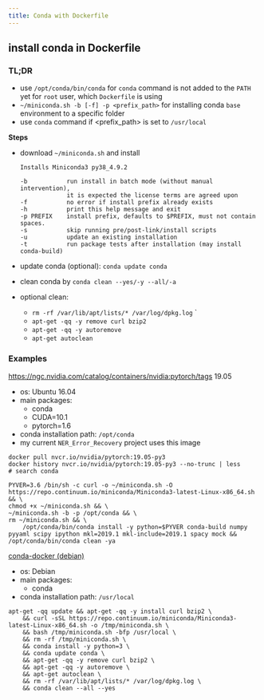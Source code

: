 ```yaml
---
title: Conda with Dockerfile
---
```


## install conda in Dockerfile

### TL;DR

- use `/opt/conda/bin/conda` for `conda` command is not added to the `PATH` yet for `root` user, which `Dockerfile` is using
- `~/miniconda.sh -b [-f] -p <prefix_path>` for installing conda `base` environment to a specific folder
- use `conda` command if <prefix_path> is set to `/usr/local`

**Steps**

- download `~/miniconda.sh` and install
  ```
  Installs Miniconda3 py38_4.9.2
  
  -b           run install in batch mode (without manual intervention),
               it is expected the license terms are agreed upon
  -f           no error if install prefix already exists
  -h           print this help message and exit
  -p PREFIX    install prefix, defaults to $PREFIX, must not contain spaces.
  -s           skip running pre/post-link/install scripts
  -u           update an existing installation
  -t           run package tests after installation (may install conda-build)
  ```

- update conda (optional): `conda update conda`

- clean conda by `conda clean --yes/-y --all/-a`

- optional clean: 

  - `rm -rf /var/lib/apt/lists/* /var/log/dpkg.log` `
  - `apt-get -qq -y remove curl bzip2`
  - `apt-get -qq -y autoremove`
  - `apt-get autoclean`  

### Examples

https://ngc.nvidia.com/catalog/containers/nvidia:pytorch/tags 19.05

- os: Ubuntu 16.04
- main packages:
  - conda
  - CUDA=10.1
  - pytorch=1.6
- conda installation path: `/opt/conda`
- my current `NER_Error_Recovery` project uses this image

```
docker pull nvcr.io/nvidia/pytorch:19.05-py3
docker history nvcr.io/nvidia/pytorch:19.05-py3 --no-trunc | less
# search conda
```

```
PYVER=3.6 /bin/sh -c curl -o ~/miniconda.sh -O https://repo.continuum.io/miniconda/Miniconda3-latest-Linux-x86_64.sh && \
chmod +x ~/miniconda.sh && \
~/miniconda.sh -b -p /opt/conda && \
rm ~/miniconda.sh && \
    /opt/conda/bin/conda install -y python=$PYVER conda-build numpy pyyaml scipy ipython mkl=2019.1 mkl-include=2019.1 spacy mock &&      /opt/conda/bin/conda clean -ya
```

[conda-docker (debian)](https://github.com/conda/conda-docker/blob/master/miniconda3/debian/Dockerfile)

- os: Debian
- main packages:
  - conda
- conda installation path: `/usr/local`

```
apt-get -qq update && apt-get -qq -y install curl bzip2 \
    && curl -sSL https://repo.continuum.io/miniconda/Miniconda3-latest-Linux-x86_64.sh -o /tmp/miniconda.sh \
    && bash /tmp/miniconda.sh -bfp /usr/local \
    && rm -rf /tmp/miniconda.sh \
    && conda install -y python=3 \
    && conda update conda \
    && apt-get -qq -y remove curl bzip2 \
    && apt-get -qq -y autoremove \
    && apt-get autoclean \
    && rm -rf /var/lib/apt/lists/* /var/log/dpkg.log \
    && conda clean --all --yes
```

